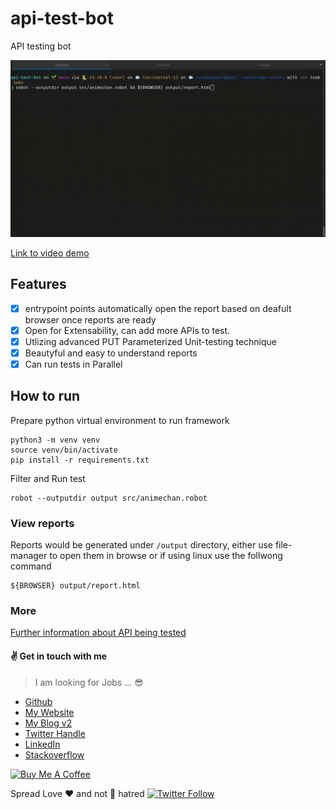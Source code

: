 # api-test-bot

API testing bot

![Demo](./docs/test-bot-demo.gif)

[Link to video demo](./docs/test-bot-demo.mp4)

## Features

- [x] entrypoint points automatically open the report based on deafult browser once reports are ready
- [x] Open for Extensability, can add more APIs to test.
- [x] Utlizing advanced PUT Parameterized Unit-testing technique
- [x] Beautyful and easy to understand reports
- [x] Can run tests in Parallel

## How to run

Prepare python virtual environment to run framework

```
python3 -m venv venv
source venv/bin/activate
pip install -r requirements.txt
```

Filter and Run test

```
robot --outputdir output src/animechan.robot
```

### View reports

Reports would be generated under `/output` directory, either use file-manager to open them in browse or if using linux
use the follwong command

```
${BROWSER} output/report.html
```

### More

[Further information about API being tested](./docs/api-documentation-animechan.md)

#### :v: Get in touch with me

> I am looking for Jobs ... :sunglasses:

- [Github](https://github.com/avimehenwal/)
- [My Website](https://avimehenwal.in)
- [My Blog v2](https://avimehenwal2.netlify.app/)
- [Twitter Handle](https://twitter.com/avimehenwal)
- [LinkedIn](https://in.linkedin.com/in/avimehenwal)
- [Stackoverflow](https://stackoverflow.com/users/1915935/avi-mehenwal)

<a href="https://www.buymeacoffee.com/F1j07cV" target="_blank"><img src="https://cdn.buymeacoffee.com/buttons/default-orange.png" alt="Buy Me A Coffee" style="height: 51px !important;width: 217px !important;" ></a>

Spread Love :hearts: and not :no_entry_sign: hatred [![Twitter Follow](https://img.shields.io/twitter/follow/avimehenwal.svg?style=social)](https://twitter.com/avimehenwal)
